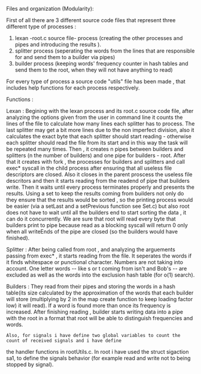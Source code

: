 Files and organization (Modularity):

First of all there are 3 different source code files that represent three different type of processes :
1) lexan -root.c source file- process (creating the other processes and pipes and introducing the results ).
2) splitter process (seperating the words from the lines that are responsible for and send them to a builder via pipes)
3) builder process (keeping words' frequency counter in hash tables and send them to the root, when they will not have anything to read)

For every type of process a source code "utils" file has been made , that includes help functions for each process respectively. 


Functions :

Lexan :
    Begining with the lexan process and its root.c source code file, after analyzing the options given
from the user in command line it counts the lines of the file to calculate how many lines each splitter
has to process. The last splitter may get a bit more lines due to the non imperfect division, also it 
calculates the exact byte that each splitter should start reading - otherwise each splitter should read 
the file from its start and in this way the task will be repeated many times. Then , it creates n pipes 
between builders and splitters (n the number of builders) and one pipe for builders - root.
    After that it creates with fork , the processes for builders and splitters and call exec* syscall in
the child process after ensuring that all useless file descriptors are closed. Also it closes in the parent
proscess the useless file descritors and then it starts reading from the readend of pipe that builders write.
Then it waits until every process terminates properly and presents the results. Using a set to keep the results
coming from builders not only do they ensure that the results would be sorted , so the printing process would be 
easier (via a setLast and a setPrevious function see Set.c) but also root does not have to wait until all the
builders end to start sorting the data , it can do it concurrently. We are sure that root will read every byte that
builders print to pipe because read as a blocking syscall will return 0 only when all writeEnds of the pipe are 
closed (so the builders would have finished).

Splitter :
    After being called from root , and analyzing the arguements passing from exec* , it starts reading from 
the file. It seperates the words if it finds whitespace or punctional character. Numbers are not taking
into account. One letter words -- like s or t coming from isn't and Bob's -- are excluded as well as
the words into the exclusion hash table (for o(1) search).

Builders : 
    They read from their pipes and storing the words in a hash table(its size calculated by the approximation
of the words that each builder will store (multiplying by 2 in the map create function to keep loading factor low)
it will read). If a word is found more than once its frequency is increased. After finishing reading , builder
starts writing data into a pipe with the root in a format that root will be able to distinguish frequencies and words.


    Also, for signals i have define two global variables to count the count of received signals and i have define
the handler functions in rootUtils.c. In root i have used the struct sigaction sa1, to define the signals 
behavior (for example read and write not to being stopped by signal).
